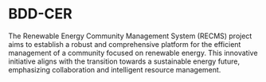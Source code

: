 # BDD-CER
The Renewable Energy Community Management System (RECMS) project aims to establish a robust and comprehensive platform for the efficient management of a community focused on renewable energy. This innovative initiative aligns with the transition towards a sustainable energy future, emphasizing collaboration and intelligent resource management.
